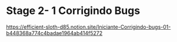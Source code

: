 # Stage 2- 1 Corrigindo Bugs
https://efficient-sloth-d85.notion.site/Iniciante-Corrigindo-bugs-01-b448368a774c4badae1964ab414f5272
